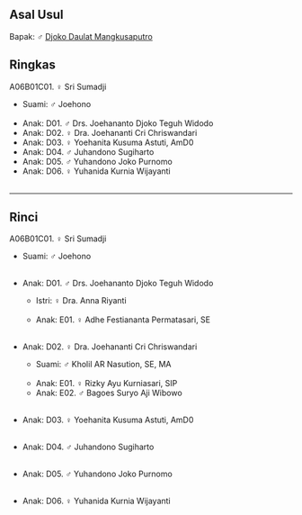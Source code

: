## Asal Usul

Bapak: ♂ [Djoko Daulat Mangkusaputro][up] 

## Ringkas

A06B01C01. ♀ Sri Sumadji
	<br/>


*	Suami: ♂ Joehono
	<br/><br/>
*	Anak: D01. ♂ Drs. Joehananto Djoko Teguh Widodo 
*	Anak: D02. ♀ Dra. Joehananti Cri Chriswandari
*	Anak: D03. ♀ Yoehanita Kusuma Astuti, AmD0
*	Anak: D04. ♂ Juhandono Sugiharto
*	Anak: D05. ♂ Yuhandono Joko Purnomo
*	Anak: D06. ♀ Yuhanida Kurnia Wijayanti
	<br/><br/>

-- -- --

## Rinci

A06B01C01. ♀ Sri Sumadji
	<br/>

*	Suami: ♂ Joehono
	<br/><br/>

*	Anak: D01. ♂ Drs. Joehananto Djoko Teguh Widodo 
	*	Istri: ♀ Dra. Anna Riyanti
	<br/><br/>
	*	Anak: E01. ♀ Adhe Festiananta Permatasari, SE
	<br/><br/>

*	Anak: D02. ♀ Dra. Joehananti Cri Chriswandari
	*	Suami: ♂ Kholil AR Nasution, SE, MA
	<br/><br/>
	*	Anak: E01. ♀ Rizky Ayu Kurniasari, SIP
	*	Anak: E02. ♂ Bagoes Suryo Aji Wibowo
	<br/><br/>

*	Anak: D03. ♀ Yoehanita Kusuma Astuti, AmD0
	<br/><br/>

*	Anak: D04. ♂ Juhandono Sugiharto
	<br/><br/>

*	Anak: D05. ♂ Yuhandono Joko Purnomo
	<br/><br/>

*	Anak: D06. ♀ Yuhanida Kurnia Wijayanti
	<br/><br/>

[up]: https://github.com/epsi-rns/gitodipuro/blob/master/tree/A06/B01.md

